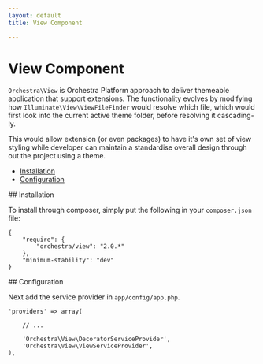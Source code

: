 ```yaml
---
layout: default
title: View Component

---
```


View Component
==============

<article id="introduction">

`Orchestra\View` is Orchestra Platform approach to deliver themeable application that support extensions. The functionality evolves by modifying how `Illuminate\View\ViewFileFinder` would resolve which file, which would first look into the current active theme folder, before resolving it cascading-ly.

This would allow extension (or even packages) to have it's own set of view styling while developer can maintain a standardise overall design through out the project using a theme.

* [Installation](#installation)
* [Configuration](#configuration)

</article>

<article id="installation">
## Installation

To install through composer, simply put the following in your `composer.json` file:

	{
		"require": {
			"orchestra/view": "2.0.*"
		},
		"minimum-stability": "dev"
	}

</article>

<article id="configuration">
## Configuration

Next add the service provider in `app/config/app.php`.

	'providers' => array(
		
		// ...
		
		'Orchestra\View\DecoratorServiceProvider',
		'Orchestra\View\ViewServiceProvider',
	),

</article>


